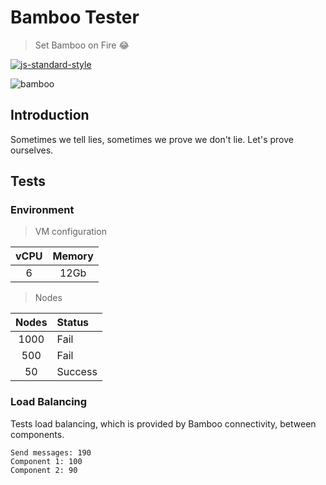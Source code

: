 # Bamboo Tester
> Set Bamboo on Fire :joy:

[![js-standard-style](https://cdn.rawgit.com/feross/standard/master/badge.svg)](http://standardjs.com)

![bamboo](https://img.shields.io/badge/bambil-bamboo-orange.svg?style=flat-square)

## Introduction
Sometimes we tell lies, sometimes we prove we don't lie. Let's prove ourselves.

## Tests
### Environment

> VM configuration

| vCPU | Memory |
|:----:|:------:|
| 6    | 12Gb   |

> Nodes

| Nodes | Status  |
|:-----:|:------- |
| 1000  | Fail    |
| 500   | Fail    |
| 50    | Success |


### Load Balancing
Tests load balancing, which is provided by Bamboo connectivity, between components.

```
Send messages: 190
Component 1: 100
Component 2: 90
```
